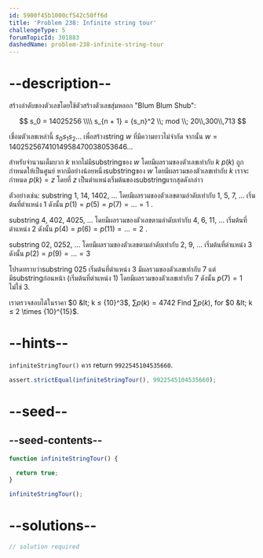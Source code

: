 ```yaml
---
id: 5900f45b1000cf542c50ff6d
title: 'Problem 238: Infinite string tour'
challengeType: 5
forumTopicId: 301883
dashedName: problem-238-infinite-string-tour
---
```


# --description--

สร้างลำดับของตัวเลขโดยใช้ตัวสร้างตัวเลขสุ่มหลอก "Blum Blum Shub":

$$
s_0 = 14025256 \\\\
s_{n + 1} = {s_n}^2 \\; mod \\; 20\\,300\\,713
$$

เชื่อมตัวเลขเหล่านี้ $s_0s_1s_2\ldots$ เพื่อสร้างstring $w$ ที่มีความยาวไม่จำกัด จากนั้น $w = 14025256741014958470038053646\ldots$

สำหรับจำนวนเต็มบวก $k$ หากไม่มีsubstringของ $w$ โดยมีผลรวมของตัวเลขเท่ากับ $k$ $p(k)$ ถูกกำหนดให้เป็นศูนย์ หากมีอย่างน้อยหนึ่งsubstringของ $w$ โดยมีผลรวมของตัวเลขเท่ากับ $k$ เราจะกำหนด $p(k) = z$ โดยที่ $z$ เป็นตำแหน่งเริ่มต้นของsubstringแรกสุดดังกล่าว

ตัวอย่างเช่น:
substring 1, 14, 1402, … โดยมีผลรวมของตัวเลขตามลำดับเท่ากับ 1, 5, 7, ... เริ่มต้นที่ตำแหน่ง 1 ดังนั้น $p(1) = p(5) = p(7) = \ldots = 1$ .

substring 4, 402, 4025, … โดยมีผลรวมของตัวเลขตามลำดับเท่ากับ 4, 6, 11, ... เริ่มต้นที่ตำแหน่ง 2 ดังนั้น $p(4) = p(6) = p(11) = \ldots = 2$ .

substring 02, 0252, … โดยมีผลรวมของตัวเลขตามลำดับเท่ากับ 2, 9, … เริ่มต้นที่ตำแหน่ง 3 ดังนั้น $p(2) = p(9) = \ldots = 3$

โปรดทราบว่าsubstring 025 เริ่มต้นที่ตำแหน่ง 3 มีผลรวมของตัวเลขเท่ากับ 7 แต่มีsubstringก่อนหน้า (เริ่มต้นที่ตำแหน่ง 1) โดยมีผลรวมของตัวเลขเท่ากับ 7 ดังนั้น $p(7) = 1$ ไม่ใช่ 3.

เราตรวจสอบได้ในราคา $0 &lt; k ≤ {10}^3$, $\sum p(k) = 4742$
Find $\sum p(k)$, for $0 &lt; k ≤ 2 \times {10}^{15}$.

# --hints--

`infiniteStringTour()` ควร return `9922545104535660`.

```js
assert.strictEqual(infiniteStringTour(), 9922545104535660);
```

# --seed--

## --seed-contents--

```js
function infiniteStringTour() {

  return true;
}

infiniteStringTour();
```

# --solutions--

```js
// solution required
```
